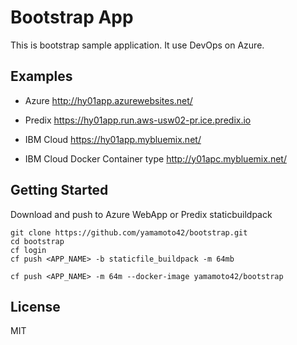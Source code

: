 # Bootstrap App

This is bootstrap sample application.
It use DevOps on Azure.

## Examples

- Azure <http://hy01app.azurewebsites.net/>

- Predix <https://hy01app.run.aws-usw02-pr.ice.predix.io>

- IBM Cloud <https://hy01app.mybluemix.net/>

- IBM Cloud Docker Container type <http://y01apc.mybluemix.net/>

## Getting Started

Download and push to Azure WebApp or Predix staticbuildpack

```
git clone https://github.com/yamamoto42/bootstrap.git
cd bootstrap
cf login
cf push <APP_NAME> -b staticfile_buildpack -m 64mb
```

```
cf push <APP_NAME> -m 64m --docker-image yamamoto42/bootstrap
```

## License

MIT
